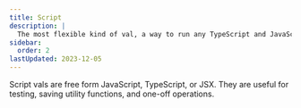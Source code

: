 ```yaml
---
title: Script
description: |
  The most flexible kind of val, a way to run any TypeScript and JavaScript
sidebar:
  order: 2
lastUpdated: 2023-12-05
---
```



Script vals are free form JavaScript, TypeScript, or JSX. They are useful
for testing, saving utility functions, and one-off operations.
